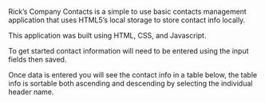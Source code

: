 Rick’s Company Contacts is a simple to use basic contacts management application that uses HTML5’s local storage to store contact info locally.

This application was built using HTML, CSS, and Javascript.

To get started contact information will need to be entered using the input fields then saved.

Once data is entered you will see the contact info in a table below, the table info is sortable both ascending and descending by selecting the individual header name.
